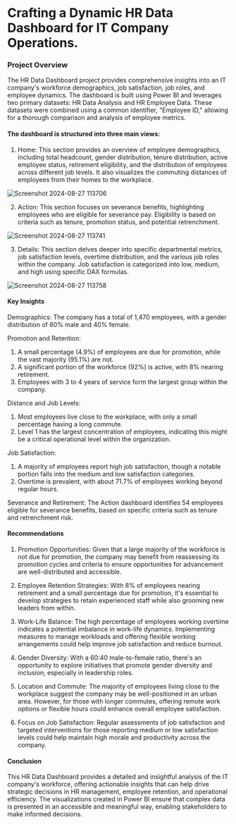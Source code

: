 # Crafting a Dynamic HR Data Dashboard for IT Company Operations.

### Project Overview 
The HR Data Dashboard project provides comprehensive insights into an IT company's workforce demographics, job satisfaction, job roles, and employee dynamics. The dashboard is built using Power BI and leverages two primary datasets: HR Data Analysis and HR Employee Data. These datasets were combined using a common identifier, "Employee ID," allowing for a thorough comparison and analysis of employee metrics.

#### The dashboard is structured into three main views:

1. Home: This section provides an overview of employee demographics, including total headcount, gender distribution, tenure distribution, active employee status, retirement eligibility, and the distribution of employees across different job levels. It also visualizes the commuting distances of employees from their homes to the workplace.

![Screenshot 2024-08-27 113706](https://github.com/user-attachments/assets/d5f2fa56-b72a-4369-b725-ee04dac00d09)


2. Action: This section focuses on severance benefits, highlighting employees who are eligible for severance pay. Eligibility is based on criteria such as tenure, promotion status, and potential retrenchment.

![Screenshot 2024-08-27 113741](https://github.com/user-attachments/assets/3fc95729-1758-48ea-95ed-9cd7f845906f)


3. Details: This section delves deeper into specific departmental metrics, job satisfaction levels, overtime distribution, and the various job roles within the company. Job satisfaction is categorized into low, medium, and high using specific DAX formulas.

![Screenshot 2024-08-27 113758](https://github.com/user-attachments/assets/b5c17f60-b22e-47c1-9ed1-668b88305fad)


#### Key Insights
Demographics: The company has a total of 1,470 employees, with a gender distribution of 60% male and 40% female.

Promotion and Retention:

1. A small percentage (4.9%) of employees are due for promotion, while the vast majority (95.1%) are not.
2. A significant portion of the workforce (92%) is active, with 8% nearing retirement.
3. Employees with 3 to 4 years of service form the largest group within the company.

Distance and Job Levels:

1. Most employees live close to the workplace, with only a small percentage having a long commute.
2. Level 1 has the largest concentration of employees, indicating this might be a critical operational level within the organization.

Job Satisfaction:

1. A majority of employees report high job satisfaction, though a notable portion falls into the medium and low satisfaction categories.
2. Overtime is prevalent, with about 71.7% of employees working beyond regular hours.

Severance and Retirement:
The Action dashboard identifies 54 employees eligible for severance benefits, based on specific criteria such as tenure and retrenchment risk.

#### Recommendations
1. Promotion Opportunities: Given that a large majority of the workforce is not due for promotion, the company may benefit from reassessing its promotion cycles and criteria to ensure opportunities for advancement are well-distributed and accessible.

2. Employee Retention Strategies: With 8% of employees nearing retirement and a small percentage due for promotion, it's essential to develop strategies to retain experienced staff while also grooming new leaders from within.

3. Work-Life Balance: The high percentage of employees working overtime indicates a potential imbalance in work-life dynamics. Implementing measures to manage workloads and offering flexible working arrangements could help improve job satisfaction and reduce burnout.

4. Gender Diversity: With a 60:40 male-to-female ratio, there's an opportunity to explore initiatives that promote gender diversity and inclusion, especially in leadership roles.

5. Location and Commute: The majority of employees living close to the workplace suggest the company may be well-positioned in an urban area. However, for those with longer commutes, offering remote work options or flexible hours could enhance overall employee satisfaction.

6. Focus on Job Satisfaction: Regular assessments of job satisfaction and targeted interventions for those reporting medium or low satisfaction levels could help maintain high morale and productivity across the company.

#### Conclusion

This HR Data Dashboard provides a detailed and insightful analysis of the IT company's workforce, offering actionable insights that can help drive strategic decisions in HR management, employee retention, and operational efficiency. The visualizations created in Power BI ensure that complex data is presented in an accessible and meaningful way, enabling stakeholders to make informed decisions.

